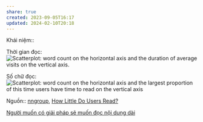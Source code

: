 ```yaml
---
share: true
created: 2023-09-05T16:17
updated: 2024-02-10T20:18
---
```


Khái niệm:: 

Thời gian đọc:
![Scatterplot: word count on the horizontal axis and the duration of average visits on the vertical axis.](https://media.nngroup.com/media/editor/alertbox/page-visit-time-per-word-count.gif)

Số chữ đọc:
![Scatterplot: word count on the horizontal axis and the largest proportion of this time users have time to read on the vertical axis](https://media.nngroup.com/media/editor/alertbox/percent-of-text-read.gif)

Nguồn:: [nngroup](../../../%CE%9E%20Ngu%E1%BB%93n/nngroup.md), [How Little Do Users Read?](https://www.nngroup.com/articles/how-little-do-users-read/)

[Người muốn có giải pháp sẽ muốn đọc nội dung dài](./Ng%C6%B0%E1%BB%9Di%20mu%E1%BB%91n%20c%C3%B3%20gi%E1%BA%A3i%20ph%C3%A1p%20s%E1%BA%BD%20mu%E1%BB%91n%20%C4%91%E1%BB%8Dc%20n%E1%BB%99i%20dung%20d%C3%A0i.md)